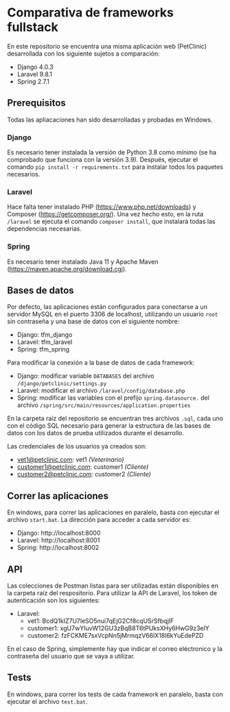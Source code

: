 # Comparativa de frameworks fullstack
En este repositorio se encuentra una misma aplicación web (PetClinic) desarrollada con los siguiente sujetos a comparación:

- Django 4.0.3
- Laravel 9.8.1
- Spring 2.7.1

## Prerequisitos
Todas las apliacaciones han sido desarrolladas y probadas en Windows.
### Django
Es necesario tener instalada la versión de Python 3.8 como mínimo (se ha comprobado que funciona con la versión 3.9). Después, ejecutar el comando `pip install -r requirements.txt` para instalar todos los paquetes necesarios.
### Laravel
Hace falta tener instalado PHP (https://www.php.net/downloads) y Composer (https://getcomposer.org/). Una vez hecho esto, en la ruta `/laravel` se ejecuta el comando `composer install`, que instalará todas las dependencias necesarias.
### Spring
Es necesario tener instalado Java 11 y Apache Maven (https://maven.apache.org/download.cgi).

## Bases de datos
Por defecto, las aplicaciones están configurados para conectarse a un servidor MySQL en el puerto 3306 de localhost, utilizando un usuario `root` sin contraseña y una base de datos con el siguiente nombre:
- Django: tfm_django
- Laravel: tfm_laravel
- Spring: tfm_spring

Para modificar la conexión a la base de datos de cada framework:
- Django: modificar variable `DATABASES` del archivo `/django/petclinic/settings.py`
- Laravel: modificar el archivo `/laravel/config/database.php`
- Spring: modificar las variables con el prefijo `spring.datasource.` del archivo `/spring/src/main/resources/application.properties`

En la carpeta raíz del repositorio se encuentran tres archivos `.sql`, cada uno con el código SQL necesario para generar la estructura de las bases de datos con los datos de prueba utilizados durante el desarrollo.

Las credenciales de los usuarios ya creados son:
- vet1@petclinic.com: vet1 *(Veterinario)*
- customer1@petclinic.com: customer1 *(Cliente)*
- customer2@petclinic.com: customer2 *(Cliente)*

## Correr las aplicaciones
En windows, para correr las aplicaciones en paralelo, basta con ejecutar el archivo `start.bat`. La dirección para acceder a cada servidor es:
- Django: http://localhost:8000
- Laravel: http://localhost:8001
- Spring: http://localhost:8002

## API
Las colecciones de Postman listas para ser utilizadas están disponibles en la carpeta raíz del respositorio.
Para utilizar la API de Laravel, los token de autenticación son los siguientes:
- Laravel:
  - vet1: BcdQ1kIZ7U7leSO5nui7qEjG2Cf8cqUSrSfbqjIF
  - customer1: xgU7wYIuvW12GU3zBqB8T6tPUksXHy6HwG9z3elY
  - customer2: fzFCKME7sxVcpNn5jMrmqzV66lX18l6kYuEdePZD

En el caso de Spring, simplemente hay que indicar el correo eléctronico y la contraseña del usuario que se vaya a utilizar.

## Tests
En windows, para correr los tests de cada framework en paralelo, basta con ejecutar el archivo `test.bat`.
